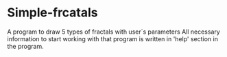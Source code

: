 # Simple-frcatals
A program to draw 5 types of fractals with user`s parameters
All necessary information to start working with that program is written in 'help' section in the program.

